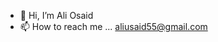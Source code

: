 - 👋 Hi, I’m Ali Osaid
- 📫 How to reach me ... aliusaid55@gmail.com

<!---
xNOVA2/xNOVA2 is a ✨ special ✨ repository because its `README.md` (this file) appears on your GitHub profile.
You can click the Preview link to take a look at your changes.
--->
